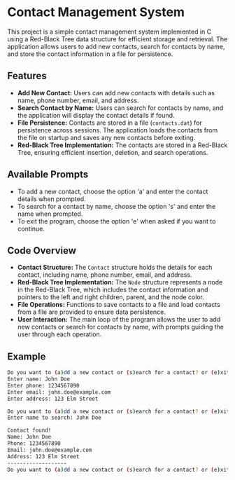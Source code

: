# Contact Management System

This project is a simple contact management system implemented in C using a Red-Black Tree data structure for efficient storage and retrieval. The application allows users to add new contacts, search for contacts by name, and store the contact information in a file for persistence.

## Features
- **Add New Contact:** Users can add new contacts with details such as name, phone number, email, and address.
- **Search Contact by Name:** Users can search for contacts by name, and the application will display the contact details if found.
- **File Persistence:** Contacts are stored in a file (`contacts.dat`) for persistence across sessions. The application loads the contacts from the file on startup and saves any new contacts before exiting.
- **Red-Black Tree Implementation:** The contacts are stored in a Red-Black Tree, ensuring efficient insertion, deletion, and search operations.

## Available Prompts
- To add a new contact, choose the option 'a' and enter the contact details when prompted.
- To search for a contact by name, choose the option 's' and enter the name when prompted.
- To exit the program, choose the option 'e' when asked if you want to continue.

## Code Overview
- **Contact Structure:**
  The `Contact` structure holds the details for each contact, including name, phone number, email, and address.
- **Red-Black Tree Implementation:**
  The `Node` structure represents a node in the Red-Black Tree, which includes the contact information and pointers to the left and right children, parent, and the node color.
- **File Operations:**
  Functions to save contacts to a file and load contacts from a file are provided to ensure data persistence.
- **User Interaction:**
  The main loop of the program allows the user to add new contacts or search for contacts by name, with prompts guiding the user through each operation.

## Example

```bash
Do you want to (a)dd a new contact or (s)earch for a contact? or (e)xit (a/s/e): a
Enter name: John Doe
Enter phone: 1234567890
Enter email: john.doe@example.com
Enter address: 123 Elm Street

Do you want to (a)dd a new contact or (s)earch for a contact? or (e)xit (a/s/e): s
Enter name to search: John Doe

Contact found!
Name: John Doe
Phone: 1234567890
Email: john.doe@example.com
Address: 123 Elm Street
-------------------
Do you want to (a)dd a new contact or (s)earch for a contact? or (e)xit (a/s/e): e
